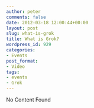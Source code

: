```yaml
---
author: peter
comments: false
date: 2012-03-18 12:00:44+00:00
layout: post
slug: what-is-grok
title: What is Grok?
wordpress_id: 929
categories:
- Events
post_format:
- Video
tags:
- events
- Grok
---
```


No Content Found
